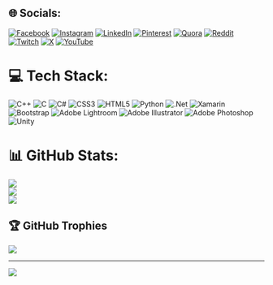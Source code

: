 
## 🌐 Socials:
[![Facebook](https://img.shields.io/badge/Facebook-%231877F2.svg?logo=Facebook&logoColor=white)](https://facebook.com/parsanojavan) [![Instagram](https://img.shields.io/badge/Instagram-%23E4405F.svg?logo=Instagram&logoColor=white)](https://instagram.com/@parsw_njv) [![LinkedIn](https://img.shields.io/badge/LinkedIn-%230077B5.svg?logo=linkedin&logoColor=white)](https://linkedin.com/in/parsanojavan) [![Pinterest](https://img.shields.io/badge/Pinterest-%23E60023.svg?logo=Pinterest&logoColor=white)](https://pinterest.com/parsanojavan) [![Quora](https://img.shields.io/badge/Quora-%23B92B27.svg?logo=Quora&logoColor=white)](https://quora.com/profile/parsanojavan) [![Reddit](https://img.shields.io/badge/Reddit-%23FF4500.svg?logo=Reddit&logoColor=white)](https://reddit.com/user/parsanojavan) [![Twitch](https://img.shields.io/badge/Twitch-%239146FF.svg?logo=Twitch&logoColor=white)](https://twitch.tv/parsanojavan) [![X](https://img.shields.io/badge/X-black.svg?logo=X&logoColor=white)](https://x.com/@parsanojavan85) [![YouTube](https://img.shields.io/badge/YouTube-%23FF0000.svg?logo=YouTube&logoColor=white)](https://youtube.com/@@parsanojavan) 

# 💻 Tech Stack:
![C++](https://img.shields.io/badge/c++-%2300599C.svg?style=for-the-badge&logo=c%2B%2B&logoColor=white) ![C](https://img.shields.io/badge/c-%2300599C.svg?style=for-the-badge&logo=c&logoColor=white) ![C#](https://img.shields.io/badge/c%23-%23239120.svg?style=for-the-badge&logo=csharp&logoColor=white) ![CSS3](https://img.shields.io/badge/css3-%231572B6.svg?style=for-the-badge&logo=css3&logoColor=white) ![HTML5](https://img.shields.io/badge/html5-%23E34F26.svg?style=for-the-badge&logo=html5&logoColor=white) ![Python](https://img.shields.io/badge/python-3670A0?style=for-the-badge&logo=python&logoColor=ffdd54) ![.Net](https://img.shields.io/badge/.NET-5C2D91?style=for-the-badge&logo=.net&logoColor=white) ![Xamarin](https://img.shields.io/badge/Xamarin-3199DC?style=for-the-badge&logo=xamarin&logoColor=white) ![Bootstrap](https://img.shields.io/badge/bootstrap-%238511FA.svg?style=for-the-badge&logo=bootstrap&logoColor=white) ![Adobe Lightroom](https://img.shields.io/badge/Adobe%20Lightroom-31A8FF.svg?style=for-the-badge&logo=Adobe%20Lightroom&logoColor=white) ![Adobe Illustrator](https://img.shields.io/badge/adobe%20illustrator-%23FF9A00.svg?style=for-the-badge&logo=adobe%20illustrator&logoColor=white) ![Adobe Photoshop](https://img.shields.io/badge/adobe%20photoshop-%2331A8FF.svg?style=for-the-badge&logo=adobe%20photoshop&logoColor=white) ![Unity](https://img.shields.io/badge/unity-%23000000.svg?style=for-the-badge&logo=unity&logoColor=white)
# 📊 GitHub Stats:
![](https://github-readme-stats.vercel.app/api?username=ParsaNojavan&theme=dark&hide_border=false&include_all_commits=false&count_private=false)<br/>
![](https://github-readme-streak-stats.herokuapp.com/?user=ParsaNojavan&theme=dark&hide_border=false)<br/>
![](https://github-readme-stats.vercel.app/api/top-langs/?username=ParsaNojavan&theme=dark&hide_border=false&include_all_commits=false&count_private=false&layout=compact)

## 🏆 GitHub Trophies
![](https://github-profile-trophy.vercel.app/?username=ParsaNojavan&theme=default&no-frame=false&no-bg=true&margin-w=4)

---
[![](https://visitcount.itsvg.in/api?id=ParsaNojavan&icon=9&color=6)](https://visitcount.itsvg.in)

<!-- Proudly created with GPRM ( https://gprm.itsvg.in ) -->
